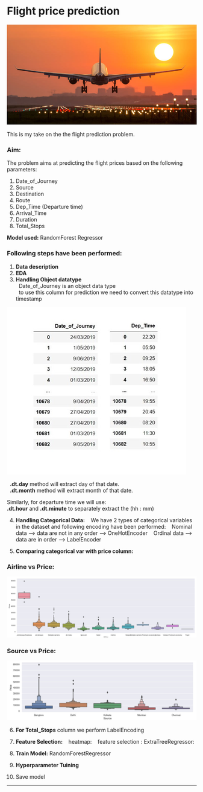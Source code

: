 # Flight price prediction

![alt-text](https://github.com/HitPant/Flight_price_prediction/blob/main/images/flight_img.jpg)

This is my take on the the flight prediction problem.

### **Aim:** 
The problem aims at predicting the flight prices based on the following parameters:
1. Date_of_Journey
2. Source
3. Destination	
4. Route	
5. Dep_Time	(Departure time)
6. Arrival_Time	
7. Duration	
8. Total_Stops

**Model used:** RandomForest Regressor

### Following steps have been performed:

1. **Data description**
2. **EDA**
3. **Handling Object datatype**<br>
&nbsp;&nbsp;Date_of_Journey is an object data type<br>
&nbsp;&nbsp;to use this column for prediction we need to convert this datatype into timestamp<br>

![alt-text](https://github.com/HitPant/Flight_price_prediction/blob/main/images/cls.jpg)

&nbsp;&nbsp;**.dt.day** method will extract day of that date.<br>
&nbsp;&nbsp;**.dt.month** method will extract month of that date.

Similarly, for departure time we will use:<br>
**.dt.hour** and **.dt.minute** to separately extract the (hh : mm)

4. **Handling Categorical Data:**
&nbsp;&nbsp; We have 2 types of categorical variables in the dataset and following encoding have been performed:
&nbsp;&nbsp;&nbsp;Nominal data --> data are not in any order --> OneHotEncoder
&nbsp;&nbsp;&nbsp;Ordinal data --> data are in order --> LabelEncoder

5. **Comparing categorical var with price column:**
### Airline vs Price:
![alt-text](https://github.com/HitPant/Flight_price_prediction/blob/main/images/avsp.jpg)

### Source vs Price:
![alt-text](https://github.com/HitPant/Flight_price_prediction/blob/main/images/svsp.jpg)

6. **For Total_Stops** column we perform LabelEncoding

7. **Feature Selection:**
&nbsp;&nbsp;&nbsp;heatmap:
&nbsp;&nbsp;&nbsp;feature selection : ExtraTreeRegressor:

8. **Train Model:** RandomForestRegressor
9. **Hyperparameter Tuining**
10. Save model

____________________________________________________________________________________________________________
